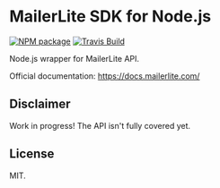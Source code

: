 # MailerLite SDK for Node.js

[![NPM package][nodei-image]][nodei-url]
[![Travis Build][travis-image]][travis-url]

Node.js wrapper for MailerLite API.

Official documentation: https://docs.mailerlite.com/

## Disclaimer

Work in progress! The API isn't fully covered yet.

[nodei-url]: https://nodei.co/npm/mailerlite/
[nodei-image]: https://nodei.co/npm/mailerlite.png?mini=true

[travis-url]: https://travis-ci.org/fmoliveira/mailerlite-sdk-nodejs
[travis-image]: https://api.travis-ci.org/fmoliveira/mailerlite-sdk-nodejs.svg

## License
MIT.
